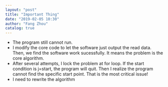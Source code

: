 ```yaml
---
layout: "post"
title: "Important Thing"
date: "2019-02-05 10:30"
author: "Fang Zhou"
catalog: true
---
```

- The program still cannot run.
- I modify the core code to let the software just output the read data. Then, we find the software work sucessfully. It means the problem is the core algorithm.
- After several attempts, I lock the problem at for loop. If the start condition is j=start, the program will quit. Then I realize the program cannot find the specific start point. That is the most critical issue!
- I need to rewrite the algorithm


